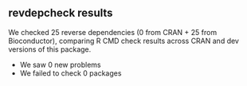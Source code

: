 ## revdepcheck results

We checked 25 reverse dependencies (0 from CRAN + 25 from Bioconductor), comparing R CMD check results across CRAN and dev versions of this package.

 * We saw 0 new problems
 * We failed to check 0 packages

